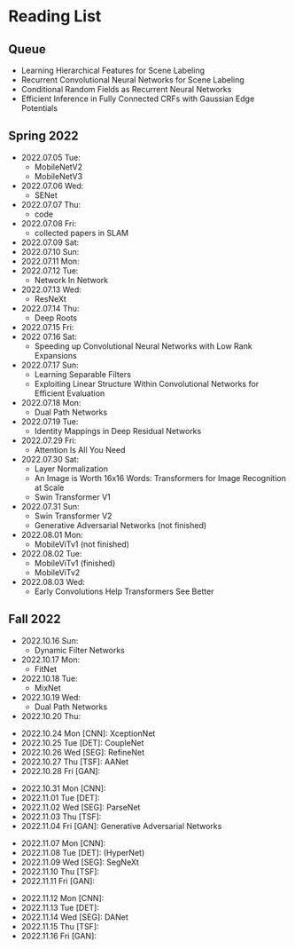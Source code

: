 # Reading List

## Queue

* Learning Hierarchical Features for Scene Labeling
* Recurrent Convolutional Neural Networks for Scene Labeling
* Conditional Random Fields as Recurrent Neural Networks
* Efficient Inference in Fully Connected CRFs with Gaussian Edge Potentials

## Spring 2022

* 2022.07.05 Tue:
    * MobileNetV2
    * MobileNetV3
* 2022.07.06 Wed:
    * SENet
* 2022.07.07 Thu:
    * code
* 2022.07.08 Fri:
    * collected papers in SLAM
* 2022.07.09 Sat:
* 2022.07.10 Sun:
* 2022.07.11 Mon:
* 2022.07.12 Tue:
    * Network In Network
* 2022.07.13 Wed:
    * ResNeXt
* 2022.07.14 Thu:
    * Deep Roots
* 2022.07.15 Fri:
* 2022 07.16 Sat:
    * Speeding up Convolutional Neural Networks with Low Rank Expansions
* 2022.07.17 Sun:
    * Learning Separable Filters
    * Exploiting Linear Structure Within Convolutional Networks for Efficient Evaluation
* 2022.07.18 Mon:
    * Dual Path Networks
* 2022.07.19 Tue:
    * Identity Mappings in Deep Residual Networks
* 2022.07.29 Fri:
    * Attention Is All You Need
* 2022.07.30 Sat:
    * Layer Normalization
    * An Image is Worth 16x16 Words: Transformers for Image Recognition at Scale
    * Swin Transformer V1
* 2022.07.31 Sun:
    * Swin Transformer V2
    * Generative Adversarial Networks (not finished)
* 2022.08.01 Mon:
    * MobileViTv1 (not finished)
* 2022.08.02 Tue:
    * MobileViTv1 (finished)
    * MobileViTv2
* 2022.08.03 Wed:
    * Early Convolutions Help Transformers See Better

## Fall 2022

* 2022.10.16 Sun:
    * Dynamic Filter Networks
* 2022.10.17 Mon:
    * FitNet
* 2022.10.18 Tue:
    * MixNet
* 2022.10.19 Wed:
    * Dual Path Networks
* 2022.10.20 Thu:

<!-- week 08 -->

* 2022.10.24 Mon [CNN]: XceptionNet
* 2022.10.25 Tue [DET]: CoupleNet
* 2022.10.26 Wed [SEG]: RefineNet
* 2022.10.27 Thu [TSF]: AANet
* 2022.10.28 Fri [GAN]:

<!-- week 09 -->

* 2022.10.31 Mon [CNN]:
* 2022.11.01 Tue [DET]:
* 2022.11.02 Wed [SEG]: ParseNet
* 2022.11.03 Thu [TSF]:
* 2022.11.04 Fri [GAN]: Generative Adversarial Networks

<!-- week 10 -->

* 2022.11.07 Mon [CNN]:
* 2022.11.08 Tue [DET]: (HyperNet)
* 2022.11.09 Wed [SEG]: SegNeXt
* 2022.11.10 Thu [TSF]:
* 2022.11.11 Fri [GAN]:

<!-- week 11 -->

* 2022.11.12 Mon [CNN]:
* 2022.11.13 Tue [DET]:
* 2022.11.14 Wed [SEG]: DANet
* 2022.11.15 Thu [TSF]:
* 2022.11.16 Fri [GAN]:

